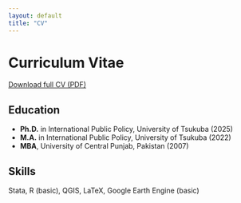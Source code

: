 ```yaml
---
layout: default
title: "CV"
---
```


# Curriculum Vitae

[Download full CV (PDF)](/assets/ammazia_cv.pdf)

## Education
- **Ph.D.** in International Public Policy, University of Tsukuba (2025)
- **M.A.** in International Public Policy, University of Tsukuba (2022)
- **MBA**, University of Central Punjab, Pakistan (2007)

## Skills
Stata, R (basic), QGIS, LaTeX, Google Earth Engine (basic)
